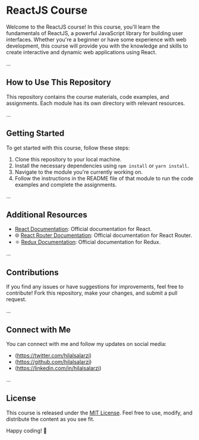 # ReactJS Course

Welcome to the ReactJS course! In this course, you'll learn the fundamentals of ReactJS, a powerful JavaScript library for building user interfaces. Whether you're a beginner or have some experience with web development, this course will provide you with the knowledge and skills to create interactive and dynamic web applications using React.

...

## How to Use This Repository

This repository contains the course materials, code examples, and assignments. Each module has its own directory with relevant resources.

...

## Getting Started

To get started with this course, follow these steps:

1. Clone this repository to your local machine.
2. Install the necessary dependencies using `npm install` or `yarn install`.
3. Navigate to the module you're currently working on.
4. Follow the instructions in the README file of that module to run the code examples and complete the assignments.

...

## Additional Resources

- [React Documentation](https://reactjs.org/docs/getting-started.html): Official documentation for React.
- 🌐 [React Router Documentation](https://reactrouter.com/): Official documentation for React Router.
- ⚛️ [Redux Documentation](https://redux.js.org/): Official documentation for Redux.

...

## Contributions

If you find any issues or have suggestions for improvements, feel free to contribute! Fork this repository, make your changes, and submit a pull request.

...

## Connect with Me

You can connect with me and follow my updates on social media:

- (https://twitter.com/hilalsalarzi)
- (https://github.com/hilalsalarzi)
- (https://linkedin.com/in/hilalsalarzi)

...

## License

This course is released under the [MIT License](LICENSE). Feel free to use, modify, and distribute the content as you see fit.

Happy coding! 🚀
